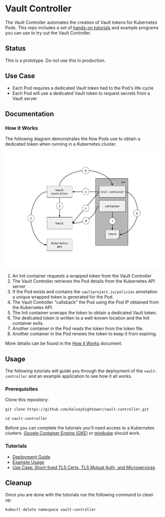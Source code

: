 # Vault Controller

The Vault Controller automates the creation of Vault tokens for Kubernetes Pods. This repo includes a set of [hands-on tutorials](#usage) and example programs you can use to try out the Vault Controller.

## Status

This is a prototype. Do not use this in production.

## Use Case

* Each Pod requires a dedicated Vault token tied to the Pod's life-cycle
* Each Pod will use a dedicated Vault token to request secrets from a Vault server

## Documentation

### How it Works

The following diagram demonstrates the flow Pods use to obtain a dedicated token when running in a Kubernetes cluster.

![Vault Controller Flow](images/vault-controller-flow.png)

1. An Init container requests a wrapped token from the Vault Controller
2. The Vault Controller retrieves the Pod details from the Kubernetes API server
3. If the Pod exists and contains the `vaultproject.io/policies` annotation a unique wrapped token is generated for the Pod.
4. The Vault Controller "callsback" the Pod using the Pod IP obtained from the Kubernetes API.
5. The Init container unwraps the token to obtain a dedicated Vault token.
6. The dedicated token is written to a well-known location and the Init container exits.
7. Another container in the Pod reads the token from the token file.
8. Another container in the Pod renews the token to keep it from expiring.

More details can be found in the [How it Works](docs/how-it-works.md) document.

## Usage

The following tutorials will guide you through the deployment of the `vault-controller` and an example application to see how it all works.

### Prerequisites

Clone this repository:

```
git clone https://github.com/kelseyhightower/vault-controller.git
```

```
cd vault-controller
```

Before you can complete the tutorials you'll need access to a Kubernetes clusters. [Google Container Engine (GKE)](https://cloud.google.com/container-engine/) or [minikube](https://github.com/kubernetes/minikube) should work.

### Tutorials

* [Deployment Guide](docs/deployment-guide.md)
* [Example Usage](docs/example-usage.md)
* [Use Case: Short-lived TLS Certs, TLS Mutual Auth, and Microservices](docs/microservice-tutorial.md)

## Cleanup

Once you are done with the tutorials run the following command to clean up:

```
kubectl delete namespace vault-controller
```
